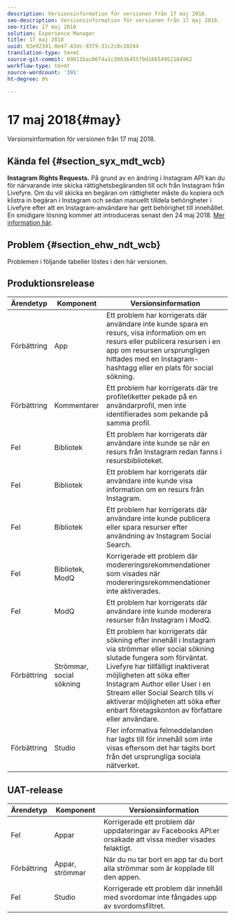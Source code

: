 ```yaml
---
description: Versionsinformation för versionen från 17 maj 2018.
seo-description: Versionsinformation för versionen från 17 maj 2018.
seo-title: 17 maj 2018
solution: Experience Manager
title: 17 maj 2018
uuid: 03e92341-8e47-43dc-9379-31c2c0c10244
translation-type: tm+mt
source-git-commit: 09011bac06f4a1c39836455f9d16654952184962
workflow-type: tm+mt
source-wordcount: '391'
ht-degree: 0%

---
```



# 17 maj 2018{#may}

Versionsinformation för versionen från 17 maj 2018.

## Kända fel {#section_syx_mdt_wcb}

**Instagram Rights Requests.** På grund av en ändring i Instagram API kan du för närvarande inte skicka rättighetsbegäranden till och från Instagram från Livefyre. Om du vill skicka en begäran om rättigheter måste du kopiera och klistra in begäran i Instagram och sedan manuellt tilldela behörigheter i Livefyre efter att en Instagram-användare har gett behörighet till innehållet. En smidigare lösning kommer att introduceras senast den 24 maj 2018. [Mer information här](/help/using/c-anouncements.md#c_anouncements).

## Problem {#section_ehw_ndt_wcb}

Problemen i följande tabeller löstes i den här versionen.

## Produktionsrelease

| **Ärendetyp** | **Komponent** | **Versionsinformation** |
|---|---|---|
| Förbättring | App | Ett problem har korrigerats där användare inte kunde spara en resurs, visa information om en resurs eller publicera resursen i en app om resursen ursprungligen hittades med en Instagram-hashtagg eller en plats för social sökning. |
| Förbättring | Kommentarer | Ett problem har korrigerats där tre profiletiketter pekade på en användarprofil, men inte identifierades som pekande på samma profil. |
| Fel | Bibliotek | Ett problem har korrigerats där användare inte kunde se när en resurs från Instagram redan fanns i resursbiblioteket. |
| Fel | Bibliotek | Ett problem har korrigerats där användare inte kunde visa information om en resurs från Instagram. |
| Fel | Bibliotek | Ett problem har korrigerats där användare inte kunde publicera eller spara resurser efter användning av Instagram Social Search. |
| Fel | Bibliotek, ModQ | Korrigerade ett problem där modereringsrekommendationer som visades när modereringsrekommendationer inte aktiverades. |
| Fel | ModQ | Ett problem har korrigerats där användare inte kunde moderera resurser från Instagram i ModQ. |
| Förbättring | Strömmar, social sökning | Ett problem har korrigerats där sökning efter innehåll i Instagram via strömmar eller social sökning slutade fungera som förväntat. Livefyre har tillfälligt inaktiverat möjligheten att söka efter Instagram Author eller User i en Stream eller Social Search tills vi aktiverar möjligheten att söka efter enbart företagskonton av författare eller användare. |
| Förbättring | Studio | Fler informativa felmeddelanden har lagts till för innehåll som inte visas eftersom det har tagits bort från det ursprungliga sociala nätverket. |

## UAT-release

| **Ärendetyp** | **Komponent** | **Versionsinformation** |
|---|---|---|
| Fel | Appar | Korrigerade ett problem där uppdateringar av Facebooks API:er orsakade att vissa medier visades felaktigt. |
| Förbättring | Appar, strömmar | När du nu tar bort en app tar du bort alla strömmar som är kopplade till den appen. |
| Fel | Studio | Korrigerade ett problem där innehåll med svordomar inte fångades upp av svordomsfiltret. |


